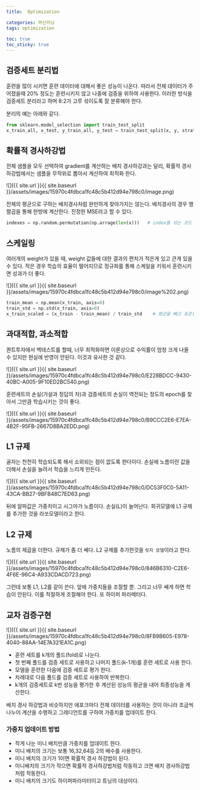 ```yaml
---
title:  Optimization

categories: 머신러닝 
tags: optimization
 
toc: true
toc_sticky: true
---
```


  
## 검증세트 분리법  
훈련을 많이 시키면 훈련 데이터에 대해서 좋은 성능이 나온다. 따라서 전체 데이터가 주어졌을때 20% 정도는 훈련시키지 않고 나중에 검증을 위하여 사용한다. 이러한 방식을 검증세트 분리라고 하며 8:2가 고루 섞이도록 잘 분류해야 한다.  
  
분리의 예는 아래와 같다.  
  
```python  
from sklearn.model_selection import train_test_split  
x_train_all, x_test, y_train_all, y_test = train_test_split(x, y, stratify=y, test_size=0.2, random_state=42)  
```  
  
  
## 확률적 경사하강법  
전체 샘플을 모두 선택하여 gradient를 계산하는 배치 경사하강과는 달리, 확률적 경사하강법에서는 샘플을 무작위로 뽑아서 계산하여 최적화 한다.  
  
![]({{ site.url }}{{ site.baseurl }}/assets/images/15970c4fdbca1fc48c5b412d94e798c0/image.png)  
  
전체의 평균으로 구하는 배치경사처럼 완만하게 찾아가지는 않는다. 배치경사의 경우 행렬곱을 통해 한방에 계산한다. 진정한 MSE라고 할 수 있다.  
  
```python  
indexes = np.random.permutation(np.arrage(len(x)))   # index를 섞는 코드  
```  
  
  
## 스케일링  
여러개의 weight가 있을 때, weight 값들에 대한 결과의 편차가 적은게 있고 큰게 있을 수 있다. 적은 경우 학습의 효율이 떨어지므로 정규화를 통해 스케일을 키워서 훈련시키면 성과가 더 좋다.  
  
![]({{ site.url }}{{ site.baseurl }}/assets/images/15970c4fdbca1fc48c5b412d94e798c0/image%202.png)  
  
```python  
train_mean = np.mean(x_train, axis=0)  
train_std = np.std(x_train, axis=0)  
x_train_scaled = (x_train - train_mean) / train_std    # 평균을 빼고 표준편차로 나눠서 정규화  
```  
  
  
## 과대적합, 과소적합  
퀀트투자에서 백테스트를 할때, 너무 최적화하면 이론상으로 수익률이 엄청 크게 나올 수 있지만 현실에 반영이 안된다. 이것과 유사한 것 같다.  
  
![]({{ site.url }}{{ site.baseurl }}/assets/images/15970c4fdbca1fc48c5b412d94e798c0/E228BDCC-9430-40BC-A005-9F10ED2BC540.png)  
  
훈련세트의 손실(가설과 정답의 차)과 검증세트의 손실이 역전되는 정도의 epoch를 찾아서 그만큼 학습시키는 것이 좋다.  
  
![]({{ site.url }}{{ site.baseurl }}/assets/images/15970c4fdbca1fc48c5b412d94e798c0/B9CCC2E6-E7EA-4B2F-95FB-2667D8BA2EDD.png)  
  
  
## L1 규제  
골자는 천천히 학습되도록 해서 소외되는 점이 없도록 한다이다. 손실에 노름이란 값을 더해서 손실을 늘려서 학습을 느리게 만든다.  
  
![]({{ site.url }}{{ site.baseurl }}/assets/images/15970c4fdbca1fc48c5b412d94e798c0/DC53F0C0-5A11-43CA-BB27-9BFB48C7ED63.png)  
  
뒤에 알파값은 가중치이고 시그마가 노름이다. 손실(L)이 늘어난다. 회귀모델에 L1 규제를 추가한 것을 라쏘모델이라고 한다.  
  
  
## L2 규제  
노름의 제곱을 더한다. 규제가 좀 더 쎄다. L2 규제를 추가한것을 `릿지 모델`이라고 한다.  
  
![]({{ site.url }}{{ site.baseurl }}/assets/images/15970c4fdbca1fc48c5b412d94e798c0/846B6310-C2E6-4F6E-96C4-A933CDACD723.png)  
  
그런데 보통 L1, L2를 같이 쓴다. 앞에 가중치들을 조절할 뿐. 그리고 너무 쎄게 하면 학습이 안된다. 이를 적절하게 조절해야 한다. 또 하이퍼 파라메터다.  
  
  
## 교차 검증구현  
![]({{ site.url }}{{ site.baseurl }}/assets/images/15970c4fdbca1fc48c5b412d94e798c0/8FB9B605-E978-4040-88AA-14E7A321EA1C.png)  
  
- 훈련 세트를 k개의 폴드(fold)로 나눈다.  
- 첫 번째 폴드를 검증 세트로 사용하고 나머지 폴드(k-1개)를 훈련 세트로 사용 한다.  
- 모델을 훈련한 다음에 검증 세트로 평가 한다.  
- 차례대로 다음 폴드를 검증 세트로 사용하여 반복한다.  
- k개의 검증세트로 k번 성능을 평가한 후 계산된 성능의 평균을 내어 최종성능을 계산한다.  
  
배치 경사 하강법과 비슷하지만 에포크마다 전체 데이터를 사용하는 것이 아니라 조금씩 나누어 계산을 수행하고 그레디언트를 구하여 가중치를 업데이트 한다.  
  
### 가중치 업데이트 방법  
- 작게 나눈 미니 배치만큼 가중치를 업데이트 한다.  
- 미니 배치의 크기는 보통 16,32,64등 2의 배수를 사용한다.  
- 미니 배치의 크기가 1이면 확률적 경사 하강법이 된다.  
- 미니배치의 크기가 작으면 확률적 경사하강법처럼 작동하고 크면 배치 경사하강법처럼 작동한다.  
- 미니 배치의 크기도 하이퍼파라미터이고 튜닝의 대상이다.  
